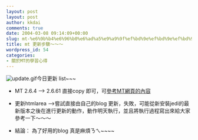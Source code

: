 ```yaml
---
layout: post
layout: post
author: kkdai
comments: true
date: 2004-03-08 09:14:09+00:00
slug: mt-%e6%9b%b4%e6%96%b0%e6%ad%a5%e9%a9%9f%ef%bd%9e%ef%bd%9e%ef%bd%9e
title: mt 更新步驟～～～
wordpress_id: 54
categories:
- 關於MT的學習心得
---
```


![update.gif](http://www.evanlin.com/blog/archives/0308/update.gif)今日更新
list~~~



  
  * MT 2.6.4 --> 2.6.61 直接copy 即可，可[參考MT網頁的內容](http://www.movabletype.org/docs/mtupgrade.html)

  
  * 更新htmlarea -->嘗試直接由自己的blog
    更新，失敗，可能從新安裝jedi的最新版本之後在進行更新的動作，動作明天執行，並且將執行過程寫出來給大家參考一下～～～

  
  * 結論： 為了好用的blog 真是麻煩ㄋㄟ~~~~ 


